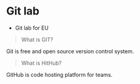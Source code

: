 # Git lab

* Git lab for EU

> What is GIT?

Git is free and open source version control system.

> What is HitHub?

GitHub is code hosting platform for teams.
